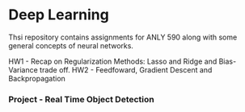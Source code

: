 # Deep Learning

Thsi repository contains assignments for ANLY 590 along with some general concepts of neural networks.

HW1 - Recap on Regularization Methods: Lasso and Ridge and Bias-Variance trade off.
HW2 - Feedfoward, Gradient Descent and Backpropagation

### Project - Real Time Object Detection
